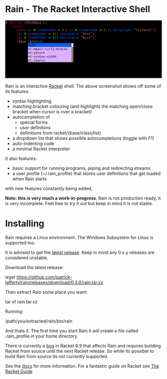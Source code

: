 # Rain - The Racket Interactive Shell

![fizzbuzz screenshot](fizzbuzz-with-dropdown.PNG)

Rain is an interactive [Racket](http://racket-lang.org/) shell. The above screenshot shows off some of its features:
* syntax highlighting
* matching bracket colouring (and highlights the matching open/close bracket when cursor is over a bracket)
* autocompletion of
  * special forms
  * user definitons
  * definitions from racket/{base/class/list}
* a dropdown list that shows possible autocompletions (toggle with F1)
* auto-indenting code
* a minimal Racket interpreter

It also features:
* basic support for running programs, piping and redirecting streams
* a user profile (~/.rain_profile) that stores user definitions that get loaded when Rain starts

with new features constantly being added.

**Note: this is very much a work-in-progress**. Rain is not production ready, it is very incomplete. Feel free to try it out but keep in mind it is not stable.

# Installing

Rain requires a Linux environment. The Windows Subsystem for Linux is supported too.

It is advised to get the [latest release](https://github.com/patrick-lafferty/rain/releases/latest). Keep in mind any 0.x.y releases are considered unstable. 

Download the latest release:

wget https://github.com/patrick-lafferty/rain/releases/download/0.3.0/rain.tar.xz

Then extract Rain some place you want:

tar xf rain.tar.xz

Running:

/path/you/extracted/rain/bin/rain

And thats it. The first time you start Rain it will create a file called .rain_profile in your home directory.

There is currently a [bug](https://github.com/racket/racket/issues/1712) in Racket 6.9 that affects Rain and requires building Racket from source until the next Racket release. So while its possible to build Rain from source its not currently supported.

See the [docs](https://patrick-lafferty.github.io/rain) for more information.
For a fantastic guide on Racket see [The Racket Guide](https://docs.racket-lang.org/guide/index.html)
